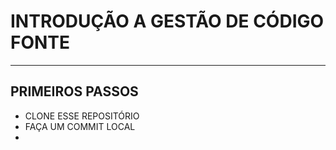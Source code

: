 # INTRODUÇÃO A GESTÃO DE CÓDIGO FONTE
---
## PRIMEIROS PASSOS
- CLONE ESSE REPOSITÓRIO
- FAÇA UM COMMIT LOCAL
- 
